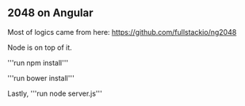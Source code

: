 ## 2048 on Angular

Most of logics came from here: https://github.com/fullstackio/ng2048

Node is on top of it.

'''run npm install'''

'''run bower install'''

Lastly, '''run node server.js'''

